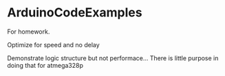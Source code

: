 # ArduinoCodeExamples
For homework.

Optimize for speed and no delay

Demonstrate logic structure but not performace... There is little purpose in doing that for atmega328p
